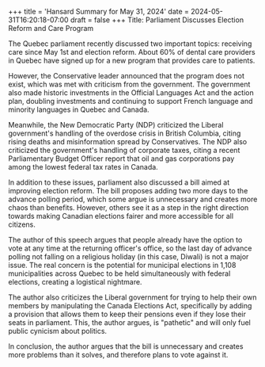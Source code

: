 +++
title = 'Hansard Summary for May 31, 2024'
date = 2024-05-31T16:20:18-07:00
draft = false
+++
Title: Parliament Discusses Election Reform and Care Program

The Quebec parliament recently discussed two important topics: receiving care since May 1st and election reform. About 60% of dental care providers in Quebec have signed up for a new program that provides care to patients.

However, the Conservative leader announced that the program does not exist, which was met with criticism from the government. The government also made historic investments in the Official Languages Act and the action plan, doubling investments and continuing to support French language and minority languages in Quebec and Canada.

Meanwhile, the New Democratic Party (NDP) criticized the Liberal government's handling of the overdose crisis in British Columbia, citing rising deaths and misinformation spread by Conservatives. The NDP also criticized the government's handling of corporate taxes, citing a recent Parliamentary Budget Officer report that oil and gas corporations pay among the lowest federal tax rates in Canada.

In addition to these issues, parliament also discussed a bill aimed at improving election reform. The bill proposes adding two more days to the advance polling period, which some argue is unnecessary and creates more chaos than benefits. However, others see it as a step in the right direction towards making Canadian elections fairer and more accessible for all citizens.

The author of this speech argues that people already have the option to vote at any time at the returning officer's office, so the last day of advance polling not falling on a religious holiday (in this case, Diwali) is not a major issue. The real concern is the potential for municipal elections in 1,108 municipalities across Quebec to be held simultaneously with federal elections, creating a logistical nightmare.

The author also criticizes the Liberal government for trying to help their own members by manipulating the Canada Elections Act, specifically by adding a provision that allows them to keep their pensions even if they lose their seats in parliament. This, the author argues, is "pathetic" and will only fuel public cynicism about politics.

In conclusion, the author argues that the bill is unnecessary and creates more problems than it solves, and therefore plans to vote against it.
